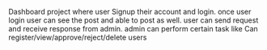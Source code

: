 
Dashboard project where user Signup their account and login. once user login user can see the post and able to post as well. user can send request and receive response from admin. admin can perform certain task like Can register/view/approve/reject/delete users